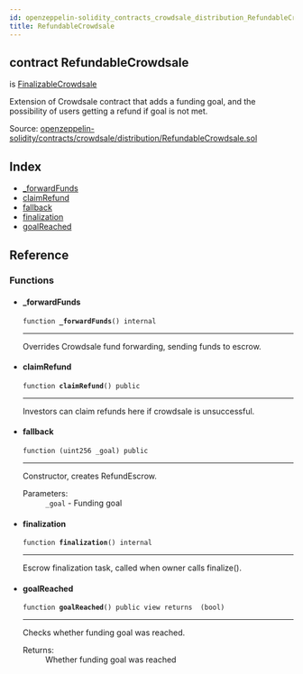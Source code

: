 ```yaml
---
id: openzeppelin-solidity_contracts_crowdsale_distribution_RefundableCrowdsale
title: RefundableCrowdsale
---
```


<div class="contract-doc"><div class="contract"><h2 class="contract-header"><span class="contract-kind">contract</span> RefundableCrowdsale</h2><p class="base-contracts"><span>is</span> <a href="openzeppelin-solidity_contracts_crowdsale_distribution_FinalizableCrowdsale.html">FinalizableCrowdsale</a></p><p class="description">Extension of Crowdsale contract that adds a funding goal, and the possibility of users getting a refund if goal is not met.</p><div class="source">Source: <a href="git+https://github.com/2keynet/web3-alpha/blob/v0.0.3/contracts/openzeppelin-solidity/contracts/crowdsale/distribution/RefundableCrowdsale.sol" target="_blank">openzeppelin-solidity/contracts/crowdsale/distribution/RefundableCrowdsale.sol</a></div></div><div class="index"><h2>Index</h2><ul><li><a href="openzeppelin-solidity_contracts_crowdsale_distribution_RefundableCrowdsale.html#_forwardFunds">_forwardFunds</a></li><li><a href="openzeppelin-solidity_contracts_crowdsale_distribution_RefundableCrowdsale.html#claimRefund">claimRefund</a></li><li><a href="openzeppelin-solidity_contracts_crowdsale_distribution_RefundableCrowdsale.html#">fallback</a></li><li><a href="openzeppelin-solidity_contracts_crowdsale_distribution_RefundableCrowdsale.html#finalization">finalization</a></li><li><a href="openzeppelin-solidity_contracts_crowdsale_distribution_RefundableCrowdsale.html#goalReached">goalReached</a></li></ul></div><div class="reference"><h2>Reference</h2><div class="functions"><h3>Functions</h3><ul><li><div class="item function"><span id="_forwardFunds" class="anchor-marker"></span><h4 class="name">_forwardFunds</h4><div class="body"><code class="signature">function <strong>_forwardFunds</strong><span>() </span><span>internal </span></code><hr/><div class="description"><p>Overrides Crowdsale fund forwarding, sending funds to escrow.</p></div></div></div></li><li><div class="item function"><span id="claimRefund" class="anchor-marker"></span><h4 class="name">claimRefund</h4><div class="body"><code class="signature">function <strong>claimRefund</strong><span>() </span><span>public </span></code><hr/><div class="description"><p>Investors can claim refunds here if crowdsale is unsuccessful.</p></div></div></div></li><li><div class="item function"><span id="fallback" class="anchor-marker"></span><h4 class="name">fallback</h4><div class="body"><code class="signature">function <strong></strong><span>(uint256 _goal) </span><span>public </span></code><hr/><div class="description"><p>Constructor, creates RefundEscrow.</p></div><dl><dt><span class="label-parameters">Parameters:</span></dt><dd><div><code>_goal</code> - Funding goal</div></dd></dl></div></div></li><li><div class="item function"><span id="finalization" class="anchor-marker"></span><h4 class="name">finalization</h4><div class="body"><code class="signature">function <strong>finalization</strong><span>() </span><span>internal </span></code><hr/><div class="description"><p>Escrow finalization task, called when owner calls finalize().</p></div></div></div></li><li><div class="item function"><span id="goalReached" class="anchor-marker"></span><h4 class="name">goalReached</h4><div class="body"><code class="signature">function <strong>goalReached</strong><span>() </span><span>public </span><span>view </span><span>returns  (bool) </span></code><hr/><div class="description"><p>Checks whether funding goal was reached.</p></div><dl><dt><span class="label-return">Returns:</span></dt><dd>Whether funding goal was reached</dd></dl></div></div></li></ul></div></div></div>
